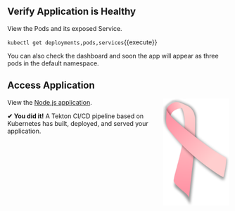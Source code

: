 ## Verify Application is Healthy

View the Pods and its exposed Service.

`kubectl get deployments,pods,services`{{execute}}

You can also check the dashboard and soon the app will appear as three pods in the default namespace.

## Access Application

<img align="right" src="./assets/ribbon.png" width="150">

View the [Node.js application](https://[[HOST_SUBDOMAIN]]-32000-[[KATACODA_HOST]].environments.katacoda.com/).

**&#x2714; You did it!** A Tekton CI/CD pipeline based on Kubernetes has built, deployed, and served your application.
